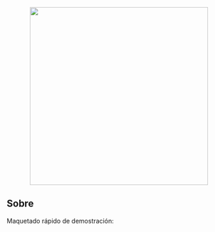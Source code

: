 <p align="center"><a href="https://aestheticarepa.000webhostapp.com" target="_blank"><img src="https://media-exp1.licdn.com/dms/image/C4D0BAQEIrDN0wiUiPw/company-logo_200_200/0/1519921994305?e=1668038400&v=beta&t=3f5YEhti-iXLKfq-NHy5lzsQ1KoA8SBZHfkvvNS_1yg" width="400"></a></p>

## Sobre

Maquetado rápido de demostración:
